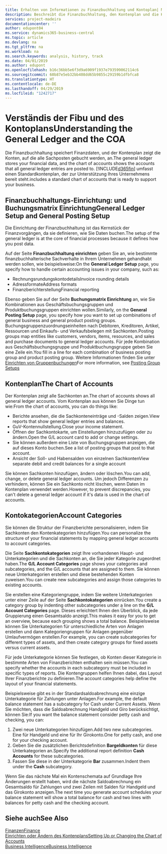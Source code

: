 ```yaml
---
title: Erhalten von Informationen zu Finanzbuchhaltung und Kontoplan| Microsoft Docs
description: Beschreibt die Finanzbuchhaltung, den Kontenplan und die Kontokategorien.
services: project-madeira
documentationcenter: ''
author: edupont04
ms.service: dynamics365-business-central
ms.topic: article
ms.devlang: na
ms.tgt_pltfrm: na
ms.workload: na
ms.search.keywords: analysis, history, track
ms.date: 04/01/2019
ms.author: edupont
ms.openlocfilehash: b16c36bb5e6f3d9a6909f1937e793599062114c6
ms.sourcegitcommit: 60b87e5eb32bb408dd65b9855c29159b1dfbfca8
ms.translationtype: HT
ms.contentlocale: de-DE
ms.lasthandoff: 04/29/2019
ms.locfileid: "1242717"
---
```

# <a name="understanding-the-general-ledger-and-the-coa"></a><span data-ttu-id="9f676-103">Verständis der Fibu und des Kontoplans</span><span class="sxs-lookup"><span data-stu-id="9f676-103">Understanding the General Ledger and the COA</span></span>
<span data-ttu-id="9f676-104">Die Finanzbuchhaltung speichert Finanzdaten, und der Kontenplan zeigt die Konten, auf die alle Sachposten gebucht werden, an.</span><span class="sxs-lookup"><span data-stu-id="9f676-104">The general ledger stores your financial data, and the chart of accounts shows the accounts that all general ledger entries are posted to.</span></span> [!INCLUDE[d365fin](includes/d365fin_md.md)] <span data-ttu-id="9f676-105">umfasst einen Standardkontenplan, der zur Unterstützung Ihres Unternehmens bereit steht.</span><span class="sxs-lookup"><span data-stu-id="9f676-105">includes a standard chart of accounts that is ready to support your business.</span></span>

## <a name="general-ledger-setup-and-general-posting-setup"></a><span data-ttu-id="9f676-106">Finanzbuchhaltungs-Einrichtung: und Buchungsmatrix Einrichtung</span><span class="sxs-lookup"><span data-stu-id="9f676-106">General Ledger Setup and General Posting Setup</span></span>
<span data-ttu-id="9f676-107">Die Einrichtung der Finanzbuchhaltung ist das Kernstück der Finanzvorgängen, da sie definieren, wie Sie Daten buchen.</span><span class="sxs-lookup"><span data-stu-id="9f676-107">The setup of the general ledger is at the core of financial processes because it defines how you post data.</span></span>  

<span data-ttu-id="9f676-108">Auf der Seite **Finanzbuchhaltung einrichten** geben Sie an, wie bestimmte finanzbuchhalterische Sachverhalte in Ihrem Unternehmen gehandhabt werden sollen, wie beispielsweise:</span><span class="sxs-lookup"><span data-stu-id="9f676-108">On the **General Ledger Setup** page, you specify how to handle certain accounting issues in your company, such as:</span></span>  

* <span data-ttu-id="9f676-109">Rechnungsrundungskontodetails</span><span class="sxs-lookup"><span data-stu-id="9f676-109">Invoice rounding details</span></span>  
* <span data-ttu-id="9f676-110">Adressformate</span><span class="sxs-lookup"><span data-stu-id="9f676-110">Address formats</span></span>  
* <span data-ttu-id="9f676-111">Finanzberichterstellung</span><span class="sxs-lookup"><span data-stu-id="9f676-111">Financial reporting</span></span>  

<span data-ttu-id="9f676-112">Ebenso geben Sie auf der Seite **Buchungsmatrix Einrichtung** an, wie Sie Kombinationen aus Geschäftsbuchungsgruppen und Produktbuchungsgruppen einrichten wollen.</span><span class="sxs-lookup"><span data-stu-id="9f676-112">Similarly, on the **General Posting Setup** page, you specify how you want to set up combinations of general business and general product posting groups.</span></span> <span data-ttu-id="9f676-113">Buchungsgruppenzuordnungseinheiten nach Debitoren, Kreditoren, Artikel, Ressourcen und Einkaufs- und Verkaufsbelegen mit Sachkonten.</span><span class="sxs-lookup"><span data-stu-id="9f676-113">Posting groups map entities like customers, vendors, items, resources, and sales and purchase documents to general ledger accounts.</span></span> <span data-ttu-id="9f676-114">Für jede Kombination aus Geschäftsbuchungsgruppe und Produktbuchungsgruppe geben Sie eine Zeile ein.</span><span class="sxs-lookup"><span data-stu-id="9f676-114">You fill in a line for each combination of business posting group and product posting group.</span></span> <span data-ttu-id="9f676-115">Weitere Informationen finden Sie unter [Einrichten von Gruppenbuchungen](finance-posting-groups.md)</span><span class="sxs-lookup"><span data-stu-id="9f676-115">For more information, see [Posting Group Setups](finance-posting-groups.md)</span></span>  

## <a name="the-chart-of-accounts"></a><span data-ttu-id="9f676-116">Kontenplan</span><span class="sxs-lookup"><span data-stu-id="9f676-116">The Chart of Accounts</span></span>
<span data-ttu-id="9f676-117">Der Kontenplan zeigt alle Sachkonten an.</span><span class="sxs-lookup"><span data-stu-id="9f676-117">The chart of accounts shows all general ledger accounts.</span></span> <span data-ttu-id="9f676-118">Vom Kontenplan aus können Sie Dinge tun wie:</span><span class="sxs-lookup"><span data-stu-id="9f676-118">From the chart of accounts, you can do things like:</span></span>  

* <span data-ttu-id="9f676-119">Berichte ansehen, die die Sachkonteneinträge und -Salden zeigen.</span><span class="sxs-lookup"><span data-stu-id="9f676-119">View reports that show general ledger entries and balances.</span></span>  
* <span data-ttu-id="9f676-120">GuV-Kontennullstellung.</span><span class="sxs-lookup"><span data-stu-id="9f676-120">Close your income statement.</span></span>  
* <span data-ttu-id="9f676-121">Öffnen der Sachkontokarte, um Einstellungen hinzuzufügen oder zu ändern.</span><span class="sxs-lookup"><span data-stu-id="9f676-121">Open the G/L account card to add or change settings.</span></span>  
* <span data-ttu-id="9f676-122">Sie können außerdem eine Liste von Buchungsgruppen anzeigen, die auf dieses Konto buchen.</span><span class="sxs-lookup"><span data-stu-id="9f676-122">See a list of posting groups that post to that account.</span></span>
* <span data-ttu-id="9f676-123">Ansicht der Soll- und Habensalden von einzelnen Sachkonten</span><span class="sxs-lookup"><span data-stu-id="9f676-123">View separate debit and credit balances for a single account</span></span>  

<span data-ttu-id="9f676-124">Sie können Sachkonten hinzufügen, ändern oder löschen.</span><span class="sxs-lookup"><span data-stu-id="9f676-124">You can add, change, or delete general ledger accounts.</span></span> <span data-ttu-id="9f676-125">Um jedoch Differenzen zu verhindern, können Sie ein Sachkonto nicht löschen, wenn Daten im Kontenplan verwendet werden.</span><span class="sxs-lookup"><span data-stu-id="9f676-125">However, to prevent discrepancies, you can't delete a general ledger account if it's data is used in the chart of accounts.</span></span>  

## <a name="account-categories"></a><span data-ttu-id="9f676-126">Kontokategorien</span><span class="sxs-lookup"><span data-stu-id="9f676-126">Account Categories</span></span>
<span data-ttu-id="9f676-127">Sie können die Struktur der Finanzberichte personalisieren, indem Sie Sachkonten den Kontenkategorien hinzufügen.</span><span class="sxs-lookup"><span data-stu-id="9f676-127">You can personalize the structure of your financial statements by mapping general ledger accounts to account categories.</span></span>  

<span data-ttu-id="9f676-128">Die Seite **Sachkontokategorien** zeigt Ihre vorhandenen Haupt- und Unterkategorien und die Sachkonten an, die Sie jeder Kategorie zugeordnet haben.</span><span class="sxs-lookup"><span data-stu-id="9f676-128">The **G/L Account Categories** page shows your categories and subcategories, and the G/L accounts that are assigned to them.</span></span> <span data-ttu-id="9f676-129">Sie können neue Unterkategorien erstellen und diese bestehenden Konten zuweisen.</span><span class="sxs-lookup"><span data-stu-id="9f676-129">You can create new subcategories and assign those categories to existing accounts.</span></span>  

<span data-ttu-id="9f676-130">Sie erstellen eine Kategoriengruppe, indem Sie weitere Unterkategorien unter einer Zeile auf der Seite **Sachkontokategorien** einrücken.</span><span class="sxs-lookup"><span data-stu-id="9f676-130">You create a category group by indenting other subcategories under a line on the **G/L Account Categories** page.</span></span> <span data-ttu-id="9f676-131">Dieses erleichtert Ihnen den Überblick, da jede Gruppierung einen Gesamtsaldo anzeigt.</span><span class="sxs-lookup"><span data-stu-id="9f676-131">This makes it easy for you to get an overview, because each grouping shows a total balance.</span></span> <span data-ttu-id="9f676-132">Beispielsweise können Sie Unterkategorien für unterschiedliche Arten von Anlagen erstellen und dann Kategoriengruppen für Anlagen gegenüber Umlaufvermögen erstellen.</span><span class="sxs-lookup"><span data-stu-id="9f676-132">For example, you can create subcategories for different types of assets, and then create category groups for fixed assets versus current assets.</span></span>  

<span data-ttu-id="9f676-133">Für jede Unterkategorie können Sie festlegen, ob Konten dieser Kategorie in bestimmte Arten von Finanzberichten enthalten sein müssen.</span><span class="sxs-lookup"><span data-stu-id="9f676-133">You can specify whether the accounts in each subcategory must be included in specific types of reports.</span></span> <span data-ttu-id="9f676-134">Die Kontengruppen helfen Ihnen dabei, das Layout Ihrer Finanzberichte zu definieren.</span><span class="sxs-lookup"><span data-stu-id="9f676-134">The account categories help define the layout of your financial statements.</span></span>  

<span data-ttu-id="9f676-135">Beispielsweise gibt es in der Standardsaldoabrechnung eine einzige Unterkategorie für Zahlungen unter Anlagen.</span><span class="sxs-lookup"><span data-stu-id="9f676-135">For example, the default balance statement has a subcategory for Cash under Current Assets.</span></span> <span data-ttu-id="9f676-136">Wenn Sie möchten, dass die Saldoabrechnung Handgeld und Giro berücksichtigt, können Sie:</span><span class="sxs-lookup"><span data-stu-id="9f676-136">If you want the balance statement consider petty cash and checking, you can:</span></span>  

1. <span data-ttu-id="9f676-137">Zwei neue Unterkategorien hinzufügen.</span><span class="sxs-lookup"><span data-stu-id="9f676-137">Add two new subcategories.</span></span> <span data-ttu-id="9f676-138">Eine für Handgeld und eine für Ihr Girokonto.</span><span class="sxs-lookup"><span data-stu-id="9f676-138">One for petty cash, and one for your checking account.</span></span>  
2. <span data-ttu-id="9f676-139">Geben Sie die zusätzlichen Berichtsdefinition **Bargeldkonten** für diese Unterkategorien an.</span><span class="sxs-lookup"><span data-stu-id="9f676-139">Specify the additional report definition **Cash Accounts** for these subcategories.</span></span>  
3. <span data-ttu-id="9f676-140">Fassen Sie diese in der Unterkategorie **Bar** zusammen.</span><span class="sxs-lookup"><span data-stu-id="9f676-140">Indent them under the **Cash** subcategory.</span></span>  

<span data-ttu-id="9f676-141">Wenn Sie das nächste Mal ein Kontenschemata auf Grundlage Ihre Änderungen erstellt haben, wird die nächste Saldoabrechnung ein Gesamtsaldo für Zahlungen und zwei Zeilen mit Salden für Handgeld und das Girokonto anzeigen.</span><span class="sxs-lookup"><span data-stu-id="9f676-141">The next time you generate account schedules your balance statement will show a total balance for cash and two lines with balances for petty cash and the checking account.</span></span>  

## <a name="see-also"></a><span data-ttu-id="9f676-142">Siehe auch</span><span class="sxs-lookup"><span data-stu-id="9f676-142">See Also</span></span>
[<span data-ttu-id="9f676-143">Finanzen</span><span class="sxs-lookup"><span data-stu-id="9f676-143">Finance</span></span>](finance.md)  
[<span data-ttu-id="9f676-144">Einrichten oder Ändern des Kontenplans</span><span class="sxs-lookup"><span data-stu-id="9f676-144">Setting Up or Changing the Chart of Accounts</span></span>](finance-setup-chart-accounts.md)  
[<span data-ttu-id="9f676-145">Business Intelligence</span><span class="sxs-lookup"><span data-stu-id="9f676-145">Business Intelligence</span></span>](bi.md)  
